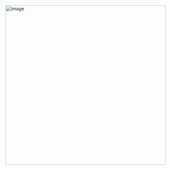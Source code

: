 <img width="499" alt="image" src="https://github.com/ctaphal/nishattack/assets/67525176/ac67e575-0716-4d66-a098-b103306c3eaf">
